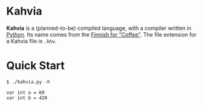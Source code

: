 # Kahvia

__Kahvia__ is a (planned-to-be) compiled language, with a compiler written in [Python](https://www.python.org/). Its name comes from the [Finnish for "Coffee"](https://en.wiktionary.org/wiki/kahvi). The file extension for a Kahvia file is `.khv`.

# Quick Start

```console
$ ./kahvia.py -h
```

```
var int a = 69
var int b = 420
```